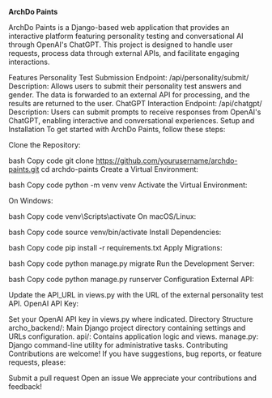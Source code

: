 **ArchDo Paints**

ArchDo Paints is a Django-based web application that provides an interactive platform featuring personality testing and conversational AI through OpenAI's ChatGPT. This project is designed to handle user requests, process data through external APIs, and facilitate engaging interactions.

Features
Personality Test Submission
Endpoint: /api/personality/submit/
Description: Allows users to submit their personality test answers and gender. The data is forwarded to an external API for processing, and the results are returned to the user.
ChatGPT Interaction
Endpoint: /api/chatgpt/
Description: Users can submit prompts to receive responses from OpenAI's ChatGPT, enabling interactive and conversational experiences.
Setup and Installation
To get started with ArchDo Paints, follow these steps:

Clone the Repository:

bash
Copy code
git clone https://github.com/yourusername/archdo-paints.git
cd archdo-paints
Create a Virtual Environment:

bash
Copy code
python -m venv venv
Activate the Virtual Environment:

On Windows:

bash
Copy code
venv\Scripts\activate
On macOS/Linux:

bash
Copy code
source venv/bin/activate
Install Dependencies:

bash
Copy code
pip install -r requirements.txt
Apply Migrations:

bash
Copy code
python manage.py migrate
Run the Development Server:

bash
Copy code
python manage.py runserver
Configuration
External API:

Update the API_URL in views.py with the URL of the external personality test API.
OpenAI API Key:

Set your OpenAI API key in views.py where indicated.
Directory Structure
archo_backend/: Main Django project directory containing settings and URLs configuration.
api/: Contains application logic and views.
manage.py: Django command-line utility for administrative tasks.
Contributing
Contributions are welcome! If you have suggestions, bug reports, or feature requests, please:

Submit a pull request
Open an issue
We appreciate your contributions and feedback!
